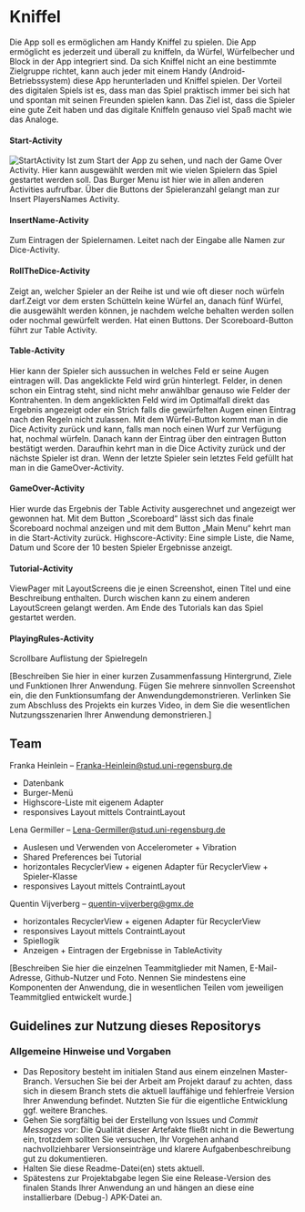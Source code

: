 # Kniffel

Die App soll es ermöglichen am Handy Kniffel zu spielen. Die App ermöglicht es jederzeit und
überall zu kniffeln, da Würfel, Würfelbecher und Block in der App integriert sind. Da sich
Kniffel nicht an eine bestimmte Zielgruppe richtet, kann auch jeder mit einem Handy
(Android-Betriebssystem) diese App herunterladen und Kniffel spielen. Der Vorteil des
digitalen Spiels ist es, dass man das Spiel praktisch immer bei sich hat und spontan mit
seinen Freunden spielen kann. Das Ziel ist, dass die Spieler eine gute Zeit haben und das
digitale Kniffeln genauso viel Spaß macht wie das Analoge.

#### Start-Activity
![StartActivity](C:\Users\LenaG\OneDrive\Desktop\abschlussprojekte-mobile-apps-fur-android-yahtzee-5\app\src\main\res\drawable-mdpi\tutorial_main.png)
Ist zum Start der App zu sehen, und nach der Game Over Activity. Hier kann
ausgewählt werden mit wie vielen Spielern das Spiel gestartet werden soll. Das Burger Menu
ist hier wie in allen anderen Activities aufrufbar. Über die Buttons der Spieleranzahl gelangt
man zur Insert PlayersNames Activity.

#### InsertName-Activity
Zum Eintragen der Spielernamen. Leitet nach der Eingabe alle Namen zur Dice-Activity.

#### RollTheDice-Activity
Zeigt an, welcher Spieler an der Reihe ist und wie oft dieser noch würfeln darf.Zeigt vor dem ersten Schütteln keine Würfel an, danach fünf Würfel, die ausgewählt werden können, je nachdem welche behalten werden sollen oder nochmal gewürfelt werden. Hat einen Buttons. Der Scoreboard-Button führt zur Table Activity.

#### Table-Activity
Hier kann der Spieler sich aussuchen in welches Feld er seine Augen eintragen will. Das angeklickte Feld wird grün hinterlegt. Felder, in denen schon ein Eintrag steht, sind nicht mehr anwählbar genauso wie Felder der Kontrahenten. In dem angeklickten Feld wird im Optimalfall direkt das Ergebnis angezeigt oder ein Strich falls die gewürfelten Augen einen Eintrag nach den Regeln nicht zulassen. Mit dem Würfel-Button kommt man in die Dice Activity zurück und kann, falls man noch einen Wurf zur Verfügung hat, nochmal würfeln. Danach kann der Eintrag über den eintragen Button bestätigt werden. Daraufhin kehrt man in die Dice Activity zurück und der nächste Spieler ist dran. Wenn der letzte Spieler sein letztes Feld gefüllt hat man in die GameOver-Activity.

#### GameOver-Activity
Hier wurde das Ergebnis der Table Activity ausgerechnet und angezeigt wer gewonnen hat. Mit dem Button „Scoreboard“ lässt sich das finale Scoreboard nochmal anzeigen und mit dem Button „Main Menu“ kehrt man in die Start-Activity zurück. Highscore-Activity: Eine simple Liste, die Name, Datum und Score der 10 besten Spieler Ergebnisse anzeigt.

#### Tutorial-Activity
ViewPager mit LayoutScreens die je einen Screenshot, einen Titel und eine Beschreibung enthalten. Durch wischen kann zu einem anderen LayoutScreen gelangt werden. Am Ende des Tutorials kan das Spiel gestartet werden. 

#### PlayingRules-Activity
Scrollbare Auflistung der Spielregeln

[Beschreiben Sie hier in einer kurzen Zusammenfassung Hintergrund, Ziele und Funktionen Ihrer Anwendung. Fügen Sie mehrere sinnvollen Screenshot ein, die den Funktionsumfang der Anwendungdemonstrieren. Verlinken Sie zum Abschluss des Projekts ein kurzes Video, in dem Sie die wesentlichen Nutzungsszenarien Ihrer Anwendung demonstrieren.]

## Team

Franka Heinlein – Franka-Heinlein@stud.uni-regensburg.de
- Datenbank 
- Burger-Menü
- Highscore-Liste mit eigenem Adapter
- responsives Layout mittels ContraintLayout

Lena Germiller – Lena-Germiller@stud.uni-regensburg.de
- Auslesen und Verwenden von Accelerometer + Vibration
- Shared Preferences bei Tutorial
- horizontales RecyclerView + eigenen Adapter für RecyclerView + Spieler-Klasse
- responsives Layout mittels ContraintLayout

Quentin Vijverberg – quentin-vijverberg@gmx.de
- horizontales RecyclerView + eigenen Adapter für RecyclerView 
- responsives Layout mittels ContraintLayout
- Spiellogik 
- Anzeigen + Eintragen der Ergebnisse in TableActivity

[Beschreiben Sie hier die einzelnen Teammitglieder mit Namen, E-Mail-Adresse, Github-Nutzer und Foto. Nennen Sie mindestens eine Komponenten der Anwendung, die in wesentlichen Teilen vom jeweiligen Teammitglied entwickelt wurde.]

## Guidelines zur Nutzung dieses Repositorys

### Allgemeine Hinweise und Vorgaben

* Das Repository besteht im initialen Stand aus einem einzelnen Master-Branch. Versuchen Sie bei der Arbeit am Projekt darauf zu achten, dass sich in diesem Branch stets die aktuell lauffähige und fehlerfreie Version Ihrer Anwendung befindet. Nutzten Sie für die eigentliche Entwicklung ggf. weitere Branches.
* Gehen Sie sorgfältig bei der Erstellung von Issues und *Commit Messages* vor: Die Qualität dieser Artefakte fließt nicht in die Bewertung ein, trotzdem sollten Sie versuchen, Ihr Vorgehen anhand nachvollziehbarer Versionseinträge und klarere Aufgabenbeschreibung gut zu dokumentieren.
* Halten Sie diese Readme-Datei(en) stets aktuell.
* Spätestens zur Projektabgabe legen Sie eine Release-Version des finalen Stands Ihrer Anwendung an und hängen an diese eine installierbare (Debug-) APK-Datei an.
